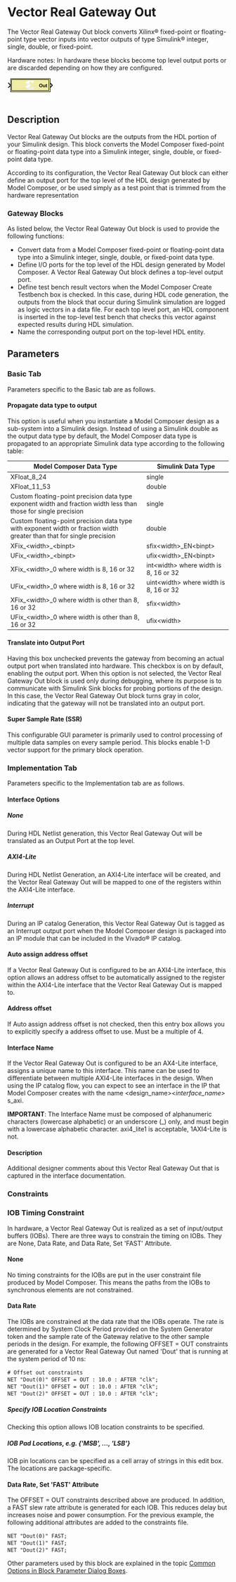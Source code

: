 # Vector Real Gateway Out

The Vector Real Gateway Out block converts Xilinx® fixed-point or
floating-point type vector inputs into vector outputs of type Simulink®
integer, single, double, or fixed-point.

Hardware notes: In hardware these blocks become top level output ports
or are discarded depending on how they are configured.

![](./Images/block.png)

## Description

Vector Real Gateway Out blocks are the outputs from the HDL portion of
your Simulink design. This block converts the Model Composer fixed-point
or floating-point data type into a Simulink integer, single, double, or
fixed-point data type.

According to its configuration, the Vector Real Gateway Out block can
either define an output port for the top level of the HDL design
generated by Model Composer, or be used simply as a test point that is
trimmed from the hardware representation

### Gateway Blocks

As listed below, the Vector Real Gateway Out block is used to provide
the following functions:

- Convert data from a Model Composer fixed-point or floating-point data
  type into a Simulink integer, single, double, or fixed-point data
  type.
- Define I/O ports for the top level of the HDL design generated by
  Model Composer. A Vector Real Gateway Out block defines a top-level
  output port.
- Define test bench result vectors when the Model Composer Create
  Testbench box is checked. In this case, during HDL code generation,
  the outputs from the block that occur during Simulink simulation are
  logged as logic vectors in a data file. For each top level port, an
  HDL component is inserted in the top-level test bench that checks this
  vector against expected results during HDL simulation.
- Name the corresponding output port on the top-level HDL entity.

## Parameters

### Basic Tab  
Parameters specific to the Basic tab are as follows.
#### Propagate data type to output  
This option is useful when you instantiate a Model Composer design as a
sub-system into a Simulink design. Instead of using a Simulink double as
the output data type by default, the Model Composer data type is
propagated to an appropriate Simulink data type according to the
following table:

| Model Composer Data Type                                                                                               | Simulink Data Type                       |
|------------------------------------------------------------------------------------------------------------------------|------------------------------------------|
| XFloat_8_24                                                                                                            | single                                   |
| XFloat_11_53                                                                                                           | double                                   |
| Custom floating-point precision data type exponent width and fraction width less than those for single precision       | single                                   |
| Custom floating-point precision data type with exponent width or fraction width greater than that for single precision | double                                   |
| XFix\_\<width\>\_\<binpt\>                                                                                             | sfix\<width\>\_EN\<binpt\>               |
| UFix\_\<width\>\_\<binpt\>                                                                                             | ufix\<width\>\_EN\<binpt\>               |
| XFix\_\<width\>\_0 where width is 8, 16 or 32                                                                          | int\<width\> where width is 8, 16 or 32  |
| UFix\_\<width\>\_0 where width is 8, 16 or 32                                                                          | uint\<width\> where width is 8, 16 or 32 |
| XFix\_\<width\>\_0 where width is other than 8, 16 or 32                                                               | sfix\<width\>                            |
| UFix\_\<width\>\_0 where width is other than 8, 16 or 32                                                               | ufix\<width\>                            |



#### Translate into Output Port  
Having this box unchecked prevents the gateway from becoming an actual
output port when translated into hardware. This checkbox is on by
default, enabling the output port. When this option is not selected, the
Vector Real Gateway Out block is used only during debugging, where its
purpose is to communicate with Simulink Sink blocks for probing portions
of the design. In this case, the Vector Real Gateway Out block turns
gray in color, indicating that the gateway will not be translated into
an output port.

#### Super Sample Rate (SSR)
This configurable GUI parameter is primarily
used to control processing of multiple data samples on every sample
period. This blocks enable 1-D vector support for the primary block
operation.

### Implementation Tab  
Parameters specific to the Implementation tab are as follows.

#### Interface Options  
##### None  
During HDL Netlist generation, this Vector Real Gateway Out will be
translated as an Output Port at the top level.

##### AXI4-Lite  
During HDL Netlist Generation, an AXI4-Lite interface will be created,
and the Vector Real Gateway Out will be mapped to one of the registers
within the AXI4-Lite interface.

##### Interrupt  
During an IP catalog Generation, this Vector Real Gateway Out is tagged
as an Interrupt output port when the Model Composer design is packaged
into an IP module that can be included in the Vivado® IP catalog.

#### Auto assign address offset  
If a Vector Real Gateway Out is configured to be an AXI4-Lite interface,
this option allows an address offset to be automatically assigned to the
register within the AXI4-Lite interface that the Vector Real Gateway Out
is mapped to.

#### Address offset  
If Auto assign address offset is not checked, then this entry box allows
you to explicitly specify a address offset to use. Must be a multiple of
4.

#### Interface Name  
If the Vector Real Gateway Out is configured to be an AX4-Lite
interface, assigns a unique name to this interface. This name can be
used to differentiate between multiple AXI4-Lite interfaces in the
design. When using the IP catalog flow, you can expect to see an
interface in the IP that Model Composer creates with the name
<design_name>_<interface_name>_ s_axi.

**IMPORTANT**: The Interface Name must be composed of alphanumeric
characters (lowercase alphabetic) or an underscore (\_) only, and must
begin with a lowercase alphabetic character. axi4_lite1 is acceptable,
1AXI4-Lite is not.

#### Description  
Additional designer comments about this Vector Real Gateway Out that is
captured in the interface documentation.

### Constraints  
### IOB Timing Constraint  
In hardware, a Vector Real Gateway Out is realized as a set of
input/output buffers (IOBs). There are three ways to constrain the
timing on IOBs. They are None, Data Rate, and Data Rate, Set 'FAST'
Attribute.

#### None  
No timing constraints for the IOBs are put in the user constraint file
produced by Model Composer. This means the paths from the IOBs to
synchronous elements are not constrained.

#### Data Rate  
The IOBs are constrained at the data rate that the IOBs operate. The
rate is determined by System Clock Period provided on the System
Generator token and the sample rate of the Gateway relative to the other
sample periods in the design. For example, the following OFFSET = OUT
constraints are generated for a Vector Real Gateway Out named 'Dout'
that is running at the system period of 10 ns:

``` pre
# Offset out constraints 
NET "Dout(0)" OFFSET = OUT : 10.0 : AFTER "clk"; 
NET "Dout(1)" OFFSET = OUT : 10.0 : AFTER "clk"; 
NET "Dout(2)" OFFSET = OUT : 10.0 : AFTER "clk";
```

##### Specify IOB Location Constraints  
Checking this option allows IOB location constraints to be specified.

##### IOB Pad Locations, e.g. {'MSB', ..., 'LSB'}  
IOB pin locations can be specified as a cell array of strings in this
edit box. The locations are package-specific.

#### Data Rate, Set 'FAST' Attribute  
The OFFSET = OUT constraints described above are produced. In addition,
a FAST slew rate attribute is generated for each IOB. This reduces delay
but increases noise and power consumption. For the previous example, the
following additional attributes are added to the constraints file.

``` pre
NET "Dout(0)" FAST; 
NET "Dout(1)" FAST; 
NET "Dout(2)" FAST; 
```

Other parameters used by this block are explained in the topic [Common
Options in Block Parameter Dialog
Boxes](../../GEN/common-options/README.md).
